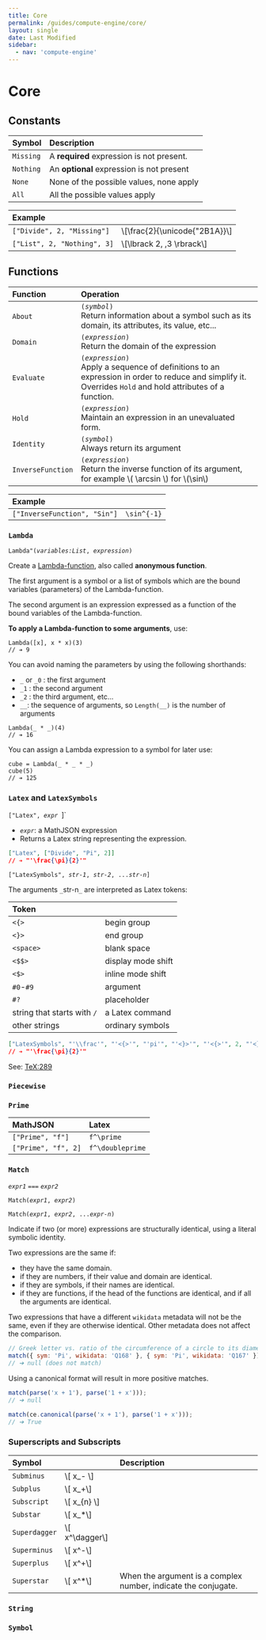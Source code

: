 ```yaml
---
title: Core
permalink: /guides/compute-engine/core/
layout: single
date: Last Modified
sidebar:
  - nav: 'compute-engine'
---
```


<script type='module'>
    import {  renderMathInDocument } 
      from '//unpkg.com/mathlive/dist/mathlive.min.mjs';
    renderMathInDocument({
      TeX: {
        delimiters: {
          inline: [ ['$', '$'], ['\\(', '\\)']],
          display: [['$$', '$$'],['\\[', '\\]']],
        },
      },
      asciiMath: null,
      processEnvironments : false,
      renderAccessibleContent: false,
    });
</script>

# Core

## Constants

<div class=symbols-table>

| Symbol    | Description                               |
| :-------- | :---------------------------------------- |
| `Missing` | A **required** expression is not present. |
| `Nothing` | An **optional** expression is not present |
| `None`    | None of the possible values, none apply   |
| `All`     | All the possible values apply             |

</div>

| Example                     |                                 |
| :-------------------------- | :------------------------------ |
| `["Divide", 2, "Missing"]`  | \\[\frac{2}{\unicode{"2B1A}}\\] |
| `["List", 2, "Nothing", 3]` | \\[\lbrack 2, ,3 \rbrack\\]     |

## Functions

<div class=symbols-table>

| Function            | Operation                                                                                                                                                                |
| :---------------- | :----------------------------------------------------------------------------------------------------------------------------------------------------------------------- |
| `About`           | <code>(_symbol_)</code><br> Return information about a symbol such as its domain, its attributes, its value, etc...                                                      |
| `Domain`          | <code>(_expression_)</code><br> Return the domain of the expression                                                                                                      |
| `Evaluate`        | <code>(_expression_)</code><br> Apply a sequence of definitions to an expression in order to reduce and simplify it. Overrides `Hold` and hold attributes of a function. |
| `Hold`            | <code>(_expression_)</code><br> Maintain an expression in an unevaluated form.                                                                                           |
| `Identity`        | <code>(_symbol_)</code><br> Always return its argument                                                                                                                   |
| `InverseFunction` | <code>(_expression_)</code><br> Return the inverse function of its argument, for example \\( \arcsin \\) for \\(\sin\\)                                                  |

</div>

| Example                      |             |
| :--------------------------- | :---------- |
| `["InverseFunction", "Sin"]` | `\sin^{-1}` |

### `Lambda`

`Lambda"(`_`variables:List`_`, `_`expression`_`)`

Create a [Lambda-function](https://en.wikipedia.org/wiki/Anonymous_function),
also called **anonymous function**.

The first argument is a symbol or a list of symbols which are the bound
variables (parameters) of the Lambda-function.

The second argument is an expression expressed as a function of the bound
variables of the Lambda-function.

**To apply a Lambda-function to some arguments**, use:

```cortex
Lambda([x], x * x)(3)
// ➔ 9
```

You can avoid naming the parameters by using the following shorthands:

- `_` or `_0` : the first argument
- `_1` : the second argument
- `_2` : the third argument, etc...
- `__`: the sequence of arguments, so `Length(__)` is the number of arguments

```cortex
Lambda(_ * _)(4)
// ➔ 16
```

You can assign a Lambda expression to a symbol for later use:

```cortex
cube = Lambda(_ * _ * _)
cube(5)
// ➔ 125
```

### `Latex` and `LatexSymbols`

`["Latex", `_`expr`_` `]`

- _`expr`_: a MathJSON expression
- Returns a Latex string representing the expression.

```json
["Latex", ["Divide", "Pi", 2]]
// ➔ "'\frac{\pi}{2}'"
```

`["LatexSymbols", `_`str-1`_`, `_`str-2`_`, ...`_`str-n`_`]`

The arguments `_`str-n`_` are interpreted as Latex tokens:

<div class=symbols-table>

| Token                       |                    |
| :-------------------------- | :----------------- |
| `<{>`                       | begin group        |
| `<}>`                       | end group          |
| `<space>`                   | blank space        |
| `<$$>`                      | display mode shift |
| `<$>`                       | inline mode shift  |
| `#0`-`#9`                   | argument           |
| `#?`                        | placeholder        |
| string that starts with `/` | a Latex command    |
| other strings               | ordinary symbols   |

</div>

```json
["LatexSymbols", "'\\frac'", "'<{>'", "'pi'", "'<}>'", "'<{>'", 2, "'<}>'"]
// ➔ "'\frac{\pi}{2}'"
```

See: [TeX:289](http://tug.org/texlive/devsrc/Build/source/texk/web2c/tex.web)

### `Piecewise`

### `Prime`

| MathJSON            | Latex            |
| :------------------ | :--------------- |
| `["Prime", "f"]`    | `f^\prime`       |
| `["Prime", "f", 2]` | `f^\doubleprime` |

### `Match`

_`expr1`_ `===` _`expr2`_

`Match(`_`expr1`_`, `_`expr2`_`)`

`Match(`_`expr1`_`, `_`expr2`_`, ...`_`expr-n`_`)`

Indicate if two (or more) expressions are structurally identical, using a
literal symbolic identity.

Two expressions are the same if:

- they have the same domain.
- if they are numbers, if their value and domain are identical.
- if they are symbols, if their names are identical.
- if they are functions, if the head of the functions are identical, and if all
  the arguments are identical.

Two expressions that have a different `wikidata` metadata will not be the same,
even if they are otherwise identical. Other metadata does not affect the
comparison.

```js
// Greek letter vs. ratio of the circumference of a circle to its diameter
match({ sym: 'Pi', wikidata: 'Q168' }, { sym: 'Pi', wikidata: 'Q167' });
// ➔ null (does not match)
```

Using a canonical format will result in more positive matches.

```js
match(parse('x + 1'), parse('1 + x')));
// ➔ null

match(ce.canonical(parse('x + 1'), parse('1 + x')));
// ➔ True
```

### Superscripts and Subscripts

<div class=symbols-table>

| Symbol        |                  | Description                                                    |
| :------------ | :--------------- | :------------------------------------------------------------- |
| `Subminus`    | \\[ x_- \\]      |                                                                |
| `Subplus`     | \\[ x_+\\]       |                                                                |
| `Subscript`   | \\[ x_{n} \\]    |                                                                |
| `Substar`     | \\[ x_*\\]       |                                                                |
| `Superdagger` | \\[ x^\dagger\\] |                                                                |
| `Superminus`  | \\[ x^-\\]       |                                                                |
| `Superplus`   | \\[ x^+\\]       |                                                                |
| `Superstar`   | \\[ x^*\\]       | When the argument is a complex number, indicate the conjugate. |

</div>

### `String`

### `Symbol`
